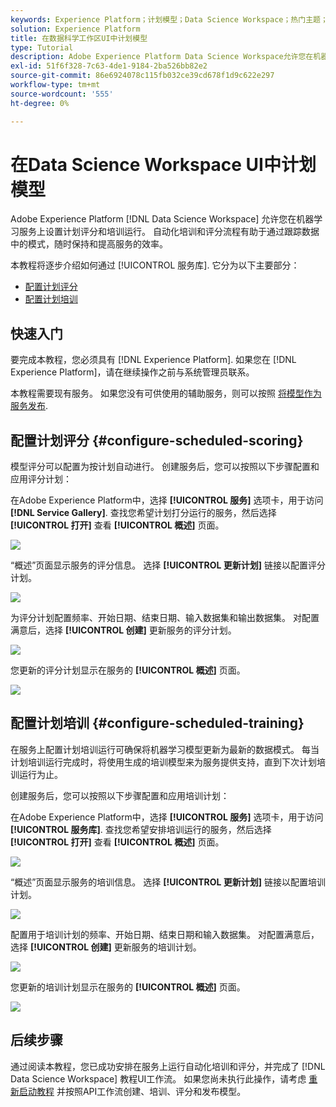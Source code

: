 ```yaml
---
keywords: Experience Platform；计划模型；Data Science Workspace；热门主题；计划评分；计划培训
solution: Experience Platform
title: 在数据科学工作区UI中计划模型
type: Tutorial
description: Adobe Experience Platform Data Science Workspace允许您在机器学习服务上设置计划的评分和培训运行。 自动化培训和评分过程有助于通过跟踪数据中的模式，随时保持和提高服务的效率。
exl-id: 51f6f328-7c63-4de1-9184-2ba526bb82e2
source-git-commit: 86e6924078c115fb032ce39cd678f1d9c622e297
workflow-type: tm+mt
source-wordcount: '555'
ht-degree: 0%

---
```


# 在Data Science Workspace UI中计划模型

Adobe Experience Platform [!DNL Data Science Workspace] 允许您在机器学习服务上设置计划评分和培训运行。 自动化培训和评分流程有助于通过跟踪数据中的模式，随时保持和提高服务的效率。

本教程将逐步介绍如何通过 [!UICONTROL 服务库]. 它分为以下主要部分：

- [配置计划评分](#configure-scheduled-scoring)
- [配置计划培训](#configure-scheduled-training)

## 快速入门

要完成本教程，您必须具有 [!DNL Experience Platform]. 如果您在 [!DNL Experience Platform]，请在继续操作之前与系统管理员联系。

本教程需要现有服务。 如果您没有可供使用的辅助服务，则可以按照 [将模型作为服务发布](./publish-model-service-ui.md).

## 配置计划评分 {#configure-scheduled-scoring}

模型评分可以配置为按计划自动进行。 创建服务后，您可以按照以下步骤配置和应用评分计划：

在Adobe Experience Platform中，选择 **[!UICONTROL 服务]** 选项卡，用于访问 **[!DNL Service Gallery]**. 查找您希望计划打分运行的服务，然后选择 **[!UICONTROL 打开]** 查看 **[!UICONTROL 概述]** 页面。

![](../images/models-recipes/schedule/select_service.png)

“概述”页面显示服务的评分信息。 选择 **[!UICONTROL 更新计划]** 链接以配置评分计划。

![](../images/models-recipes/schedule/update_scoring.png)

为评分计划配置频率、开始日期、结束日期、输入数据集和输出数据集。 对配置满意后，选择 **[!UICONTROL 创建]** 更新服务的评分计划。

![](../images/models-recipes/schedule/set_scoring_schedule.png)

您更新的评分计划显示在服务的 **[!UICONTROL 概述]** 页面。

![](../images/models-recipes/schedule/scoring_set.png)

## 配置计划培训 {#configure-scheduled-training}

在服务上配置计划培训运行可确保将机器学习模型更新为最新的数据模式。 每当计划培训运行完成时，将使用生成的培训模型来为服务提供支持，直到下次计划培训运行为止。

创建服务后，您可以按照以下步骤配置和应用培训计划：

在Adobe Experience Platform中，选择 **[!UICONTROL 服务]** 选项卡，用于访问 **[!UICONTROL 服务库]**. 查找您希望安排培训运行的服务，然后选择 **[!UICONTROL 打开]** 查看 **[!UICONTROL 概述]** 页面。

![](../images/models-recipes/schedule/select_service.png)

“概述”页面显示服务的培训信息。 选择 **[!UICONTROL 更新计划]** 链接以配置培训计划。

![](../images/models-recipes/schedule/update_training.png)

配置用于培训计划的频率、开始日期、结束日期和输入数据集。 对配置满意后，选择 **[!UICONTROL 创建]** 更新服务的培训计划。

![](../images/models-recipes/schedule/set_training_schedule.png)

您更新的培训计划显示在服务的 **[!UICONTROL 概述]** 页面。

![](../images/models-recipes/schedule/training_set.png)

## 后续步骤

通过阅读本教程，您已成功安排在服务上运行自动化培训和评分，并完成了 [!DNL Data Science Workspace] 教程UI工作流。 如果您尚未执行此操作，请考虑 [重新启动教程](./create-retails-sales-dataset.md) 并按照API工作流创建、培训、评分和发布模型。
